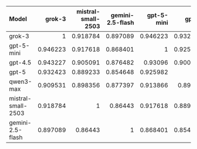 | Model              |   grok-3 |   mistral-small-2503 |   gemini-2.5-flash |   gpt-5-mini |    gpt-5 |   gpt-4.5 |   qwen3-max |     SUM |
|:-------------------|---------:|---------------------:|-------------------:|-------------:|---------:|----------:|------------:|--------:|
| grok-3             | 1        |             0.918784 |           0.897089 |     0.946223 | 0.932423 |  0.943227 |    0.909531 | 6.54728 |
| gpt-5-mini         | 0.946223 |             0.917618 |           0.868401 |     1        | 0.925982 |  0.93096  |    0.913866 | 6.50305 |
| gpt-4.5            | 0.943227 |             0.905091 |           0.876482 |     0.93096  | 0.900551 |  1        |    0.90306  | 6.45937 |
| gpt-5              | 0.932423 |             0.889233 |           0.854648 |     0.925982 | 1        |  0.900551 |    0.89467  | 6.39751 |
| qwen3-max          | 0.909531 |             0.898356 |           0.877397 |     0.913866 | 0.89467  |  0.90306  |    1        | 6.39688 |
| mistral-small-2503 | 0.918784 |             1        |           0.86443  |     0.917618 | 0.889233 |  0.905091 |    0.898356 | 6.39351 |
| gemini-2.5-flash   | 0.897089 |             0.86443  |           1        |     0.868401 | 0.854648 |  0.876482 |    0.877397 | 6.23845 |